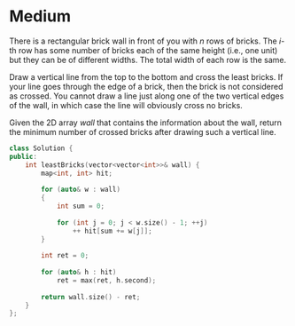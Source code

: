 # Medium

There is a rectangular brick wall in front of you with $n$ rows of bricks. The $i$-th row has some number of bricks each of the same height (i.e., one unit) but they can be of different widths. The total width of each row is the same.

Draw a vertical line from the top to the bottom and cross the least bricks. If your line goes through the edge of a brick, then the brick is not considered as crossed. You cannot draw a line just along one of the two vertical edges of the wall, in which case the line will obviously cross no bricks.

Given the 2D array $wall$ that contains the information about the wall, return the minimum number of crossed bricks after drawing such a vertical line.

```cpp
class Solution {
public:
    int leastBricks(vector<vector<int>>& wall) {
        map<int, int> hit;
        
        for (auto& w : wall)
        {
            int sum = 0;
            
            for (int j = 0; j < w.size() - 1; ++j)
                ++ hit[sum += w[j]];
        }
        
        int ret = 0;
        
        for (auto& h : hit)
            ret = max(ret, h.second);
        
        return wall.size() - ret;
    }
};
```
